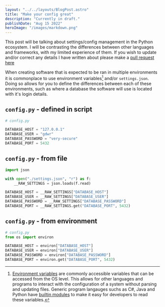 ```yaml
---
layout: "../../layouts/BlogPost.astro"
title: "Make your config great"
description: "Currently in draft."
publishDate: "Aug 15 2022"
heroImage: "/images/markdown.png"
---
```


This post will be talking about settings/config management in the Python ecosystem. I will be contrasting the differences between other languages and frameworks, with my limited experience of them. If you wish to update and/or correct any details I have written about please make a [pull request here]()

When creating software that is expected to be ran in multiple environments it is commonplace to use environment variables[^1] and/or `settings.json`. Doing so allows for you to define the differences between each of these environments, such as where a database the software will use is located with it's login details. 

[^1]: [Environment variables](https://en.wikipedia.org/wiki/Environment_variable) are commonly accessible variables that can be accessed from the OS level. This allows for other languages and programs to interact with the configuration of a system without parsing and updating files. Generic program langauges suchs as C#, Java and Python have [builtin modules](https://docs.python.org/3/library/os.html#os.environ) to make it easy for developers to read these variables.

## `config.py` - defined in script
```python
# config.py

DATABASE_HOST = "127.0.0.1"
DATABASE_USER = "gdwr"
DATABASE_PASSWORD = "very-secure"
DATABASE_PORT = 5432
```

## `config.py` - from file
```python
import json

with open("./settings.json", "r") as f:
	__RAW_SETTINGS = json.loads(f.read)

DATABASE_HOST = __RAW_SETTINGS["DATABASE_HOST"]
DATABASE_USER = __RAW_SETTINGS["DATABASE_USER"]
DATABASE_PASSWORD = __RAW_SETTINGS["DATABASE_PASSWORD"]
DATABASE_PORT = __RAW_SETTINGS.get("DATABASE_PORT", 5432)
```

## `config.py` - from environment
```python
# config.py
from os import environ

DATABASE_HOST = environ["DATABASE_HOST"]
DATABASE_USER = environ["DATABASE_USER"]
DATABASE_PASSWORD = environ["DATABASE_PASSWORD"]
DATABASE_PORT = environ.get("DATABASE_PORT", 5432)
```

